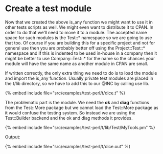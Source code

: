 # Create a test module


Now that we created the above is_any function we might want to use it in
other tests scripts as well. We might even want to distribute it to
CPAN. In order to do that we'll need to move it to a module. The accepted
name space for such modules is the Test::* namespace so we are going to
use that too.
Of course if you are building this for a specific project and not for general
use then you are probably better off using the Project::Test::* namespace
and if this is indented to be used in-house in a company then it might be better
to use Company::Test::* for the name so the chances your module will have the same
name as another module in CPAN are small.


If written correctly, the only extra thing we need to do is to
load the module and import the is_any function. Usually private test modules
are placed in the t/lib directory, so we have to add this to our @INC by
calling use lib.

{% embed include file="src/examples/test-perl/t/dice.t" %}



The problematic part is the module.
We need the **ok** and **diag** functions
from the Test::More package but we cannot load the Test::More package
as it would confuse the testing system.
So instead we are using the Test::Builder backend and the ok and diag methods
it provides.

{% embed include file="src/examples/test-perl/t/lib/Test/MyTools.pm" %}

Output:

{% embed include file="src/examples/test-perl/t/dice.out" %}


